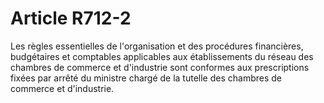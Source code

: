 # Article R712-2

Les règles essentielles de l'organisation et des procédures financières, budgétaires et comptables applicables aux établissements du réseau des chambres de commerce et d'industrie sont conformes aux prescriptions fixées par arrêté du ministre chargé de la tutelle des chambres de commerce et d'industrie.